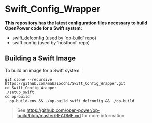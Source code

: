 # Swift_Config_Wrapper

**This repository has the latest configuration files necessary to build OpenPower code for a Swift system:**
* swift_defconfig (used by 'op-build' repo)
* swift.config (used by 'hostboot' repo)

## Building a Swift Image

To build an image for a Swift system:

```
git clone --recursive https://github.com/mabaiocchi/Swift_Config_Wrapper.git
cd Swift_Config_Wrapper
./setup_swift
cd op-build
. op-build-env && ./op-build swift_defconfig && ./op-build
```


> See https://github.com/open-power/op-build/blob/master/README.md for more information.

